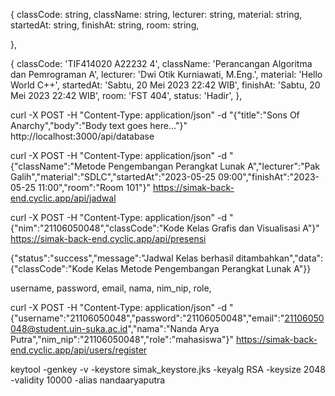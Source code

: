 {
 classCode: string,
 className: string,
 lecturer: string,
 material: string,
 startedAt: string,
 finishAt: string,
 room: string,
 <!-- status: string, -->
},

{
 classCode: 'TIF414020 A22232 4',
 className: 'Perancangan Algoritma dan Pemrograman A',
 lecturer: 'Dwi Otik Kurniawati, M.Eng.',
 material: 'Hello World C++',
 startedAt: 'Sabtu, 20 Mei 2023 22:42 WIB',
 finishAt: 'Sabtu, 20 Mei 2023 22:42 WIB',
 room: 'FST 404',
 status: 'Hadir',
},

curl -X POST -H "Content-Type: application/json" -d "{\"title\":\"Sons Of Anarchy\",\"body\":\"Body text goes here...\"}" http://localhost:3000/api/database

curl -X POST -H "Content-Type: application/json" -d "{\"className\":\"Metode Pengembangan Perangkat Lunak A\",\"lecturer\":\"Pak Galih\",\"material\":\"SDLC\",\"startedAt\":\"2023-05-25 09:00\",\"finishAt\":\"2023-05-25 11:00\",\"room\":\"Room 101\"}" https://simak-back-end.cyclic.app/api/jadwal

curl -X POST -H "Content-Type: application/json" -d "{\"nim\":\"21106050048\",\"classCode\":\"Kode Kelas Grafis dan Visualisasi A\"}" https://simak-back-end.cyclic.app/api/presensi

{"status":"success","message":"Jadwal Kelas berhasil ditambahkan","data":{"classCode":"Kode Kelas Metode Pengembangan Perangkat Lunak A"}}

username, password, email, nama, nim_nip, role,

curl -X POST -H "Content-Type: application/json" -d "{\"username\":\"21106050048\",\"password\":\"21106050048\",\"email\":\"21106050048@student.uin-suka.ac.id\",\"nama\":\"Nanda Arya Putra\",\"nim_nip\":\"21106050048\",\"role\":\"mahasiswa\"}" https://simak-back-end.cyclic.app/api/users/register

keytool -genkey -v -keystore simak_keystore.jks -keyalg RSA -keysize 2048 -validity 10000 -alias nandaaryaputra